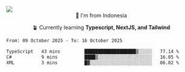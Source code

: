 
<img align = "center" src="https://readme-typing-svg.herokuapp.com?font=Fira+Code&size=25&pause=1000&color=00F713&center=true&vCenter=true&random=false&width=850&height=70&lines=Hi+There+%F0%9F%91%8B%2C+Im+Julian+Caesar;"/>
<br>

<div align = "center">
  📌 I'm from Indonesia
  
  🪴 Currently learning **Typescript, NextJS, and Tailwind**
</div>

<!--START_SECTION:waka-->

```txt
From: 09 October 2025 - To: 16 October 2025

TypeScript   43 mins         ███████████████████▒░░░░░   77.14 %
C#           9 mins          ████▒░░░░░░░░░░░░░░░░░░░░   16.85 %
XML          3 mins          █▓░░░░░░░░░░░░░░░░░░░░░░░   06.02 %
```

<!--END_SECTION:waka-->
